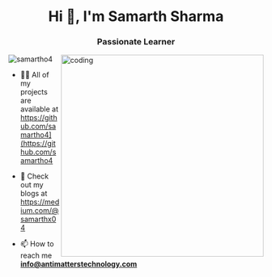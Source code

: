 <h1 align="center">Hi 👋, I'm Samarth Sharma</h1>
<h3 align="center">Passionate Learner</h3>
<img align="right" alt="coding" width="400" src="https://cdn.dribbble.com/users/1059583/screenshots/4171367/coding-freak.gif"
<p align="left"> <img src="https://komarev.com/ghpvc/?username=samartho4&label=Profile%20views&color=0e75b6&style=flat" alt="samartho4" /> </p>


- 👨‍💻 All of my projects are available at https://github.com/samartho4](https://github.com/samartho4

- 📝 Check out my blogs at https://medium.com/@samarthx04

- 📫 How to reach me **info@antimatterstechnology.com**

